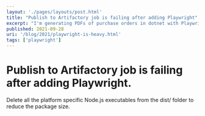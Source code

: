 ```yaml
---
layout: './pages/layouts/post.html'
title: "Publish to Artifactory job is failing after adding Playwright"
excerpt: "I'm generating PDFs of purchase orders in dotnet with Playwright. The publish to Artifactory pipeline job starting failing with no indication why."
published: 2021-09-28
uri: '/blog/2021/playwright-is-heavy.html'
tags: ['playwright']
---
```

# Publish to Artifactory job is failing after adding Playwright.

Delete all the platform specific Node.js executables from the dist/ folder to reduce the package size.
